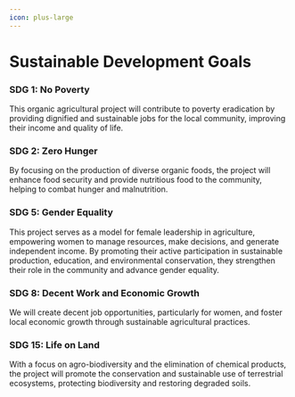 ```yaml
---
icon: plus-large
---
```


# Sustainable Development Goals

### **SDG 1: No Poverty**

This organic agricultural project will contribute to poverty eradication by providing dignified and sustainable jobs for the local community, improving their income and quality of life.

### **SDG 2: Zero Hunger**

By focusing on the production of diverse organic foods, the project will enhance food security and provide nutritious food to the community, helping to combat hunger and malnutrition.

### **SDG 5: Gender Equality**

This project serves as a model for female leadership in agriculture, empowering women to manage resources, make decisions, and generate independent income. By promoting their active participation in sustainable production, education, and environmental conservation, they strengthen their role in the community and advance gender equality.

### **SDG 8: Decent Work and Economic Growth**

We will create decent job opportunities, particularly for women, and foster local economic growth through sustainable agricultural practices.

### **SDG 15: Life on Land**

With a focus on agro-biodiversity and the elimination of chemical products, the project will promote the conservation and sustainable use of terrestrial ecosystems, protecting biodiversity and restoring degraded soils.
